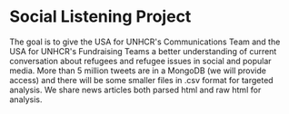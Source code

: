 # Social Listening Project

The goal is to give the USA for UNHCR's Communications Team and the USA for UNHCR's Fundraising Teams a better understanding of current conversation about refugees and refugee issues in social and popular media. More than 5 million tweets are in a MongoDB (we will provide access) and there will be some smaller files in .csv format for targeted analysis. We share news articles both parsed html and raw html for analysis. 
